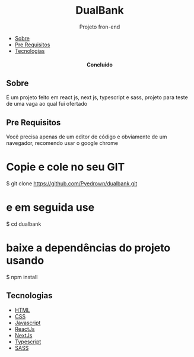 <h1 align="center">DualBank</h1>

<p align="center">Projeto fron-end</p>

* [Sobre](#Sobre)
* [Pre Requisitos](#Pre-requisitos)
* [Tecnologias](#tecnologias)

<h4 align="center">
  Concluido
</h4>

## Sobre

É um projeto feito em react js, next js, typescript e sass, projeto para teste de uma vaga ao qual fui ofertado

## Pre Requisitos
Você precisa apenas de um editor de código e obviamente de um navegador, recomendo usar o google chrome

# Copie e cole no seu GIT
$ git clone https://github.com/Pyedrown/dualbank.git

# e em seguida use
$ cd dualbank

# baixe a dependências do projeto usando
$ npm install

## Tecnologias

- [HTML](https://developer.mozilla.org/pt-BR/docs/Web/HTML)
- [CSS](https://developer.mozilla.org/pt-BR/docs/Web/CSS)
- [Javascript](https://developer.mozilla.org/pt-BR/docs/Web/JavaScript)
- [ReactJs](https://pt-br.reactjs.org/)
- [NextJs](https://nextjs.org/)
- [Typescript](https://www.typescriptlang.org/)
- [SASS](https://sass-lang.com/)
